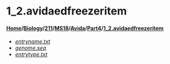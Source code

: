 # 1_2.avidaedfreezeritem
#### [Home](../../../../../..)/[Biology](../../../../..)/[211](../../../..)/[MS18](../../..)/[Avida](../..)/[Part4](..)/[1_2.avidaedfreezeritem]()
- [_entryname.txt_](entryname.txt)
- [_genome.seq_](genome.seq)
- [_entrytype.txt_](entrytype.txt)
